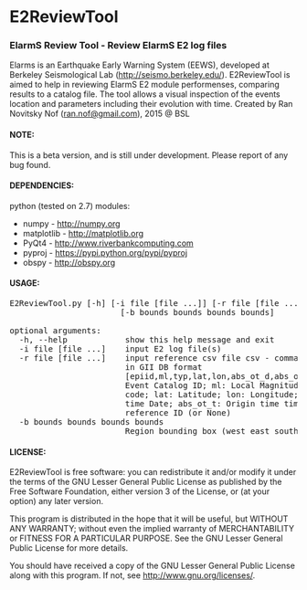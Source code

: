 # E2ReviewTool
### ElarmS Review Tool - Review ElarmS E2 log files
Elarms is an Earthquake Early Warning System (EEWS), developed at Berkeley Seismological Lab (http://seismo.berkeley.edu/).
E2ReviewTool is aimed to help in reviewing ElarmS E2 module performenses, comparing results to a catalog file.
The tool allows a visual inspection of the events location and parameters including their evolution with time.
Created by Ran Novitsky Nof (ran.nof@gmail.com), 2015 @ BSL

#### NOTE: 
This is a beta version, and is still under development. Please report of any bug found.

#### DEPENDENCIES:
python (tested on 2.7) modules:

-   numpy - http://numpy.org
-   matplotlib - http://matplotlib.org
-   PyQt4 - http://www.riverbankcomputing.com
-   pyproj - https://pypi.python.org/pypi/pyproj
-   obspy - http://obspy.org

#### USAGE:
<pre>
E2ReviewTool.py [-h] [-i file [file ...]] [-r file [file ...]]
                       [-b bounds bounds bounds bounds]

optional arguments:
  -h, --help            show this help message and exit
  -i file [file ...]    input E2 log file(s)
  -r file [file ...]    input reference csv file csv - comma separated value
                        in GII DB format
                        [epiid,ml,typ,lat,lon,abs_ot_d,abs_ot_t,refDI]. epiid:
                        Event Catalog ID; ml: Local Magnitude; typ: Event type
                        code; lat: Latitude; lon: Longitude; abs_ot_d: Origin
                        time Date; abs_ot_t: Origin time time; refDI: E2
                        reference ID (or None)
  -b bounds bounds bounds bounds
                        Region bounding box (west east south north)
</pre>
#### LICENSE:
  E2ReviewTool is free software: you can redistribute it and/or modify
  it under the terms of the GNU Lesser General Public License as published by
  the Free Software Foundation, either version 3 of the License, or
  (at your option) any later version.

  This program is distributed in the hope that it will be useful,
  but WITHOUT ANY WARRANTY; without even the implied warranty of
  MERCHANTABILITY or FITNESS FOR A PARTICULAR PURPOSE.  See the
  GNU Lesser General Public License for more details.

  You should have received a copy of the GNU Lesser General Public License
  along with this program.  If not, see <http://www.gnu.org/licenses/>.


